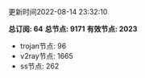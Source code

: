 更新时间2022-08-14 23:32:10

**总订阅: 64**
**总节点: 9171**
**有效节点: 2023**
- trojan节点: 96
- v2ray节点: 1665
- ss节点: 262
